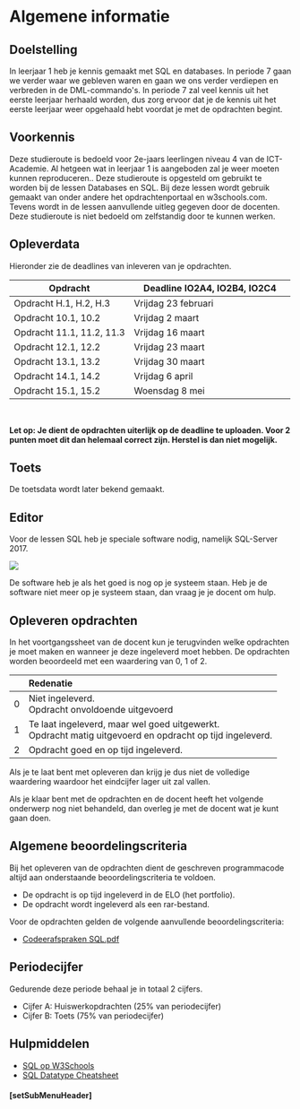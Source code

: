 # Algemene informatie

## Doelstelling
In leerjaar 1 heb je kennis gemaakt met SQL en databases. In periode 7 gaan we verder waar we gebleven waren en gaan we ons verder verdiepen en verbreden in de DML-commando's. In periode 7 zal veel kennis uit het eerste leerjaar herhaald worden, dus zorg ervoor dat je de kennis uit het eerste leerjaar weer opgehaald hebt voordat je met de opdrachten begint.

## Voorkennis
Deze studieroute is bedoeld voor 2e-jaars leerlingen niveau 4 van de ICT-Academie. Al hetgeen wat in leerjaar 1 is aangeboden zal je weer moeten kunnen reproduceren.. Deze studieroute is opgesteld om gebruikt te worden bij de lessen Databases en SQL. Bij deze lessen wordt gebruik gemaakt van onder andere het opdrachtenportaal en w3schools.com. Tevens wordt in de lessen aanvullende uitleg gegeven door de docenten. Deze studieroute is niet bedoeld om zelfstandig door te kunnen werken.

## Opleverdata
Hieronder zie de deadlines van inleveren van je opdrachten. 

|Opdracht              | &nbsp; &nbsp; Deadline IO2A4, IO2B4, IO2C4 &nbsp; &nbsp; |
|--------------------  |--------------- |
| Opdracht H.1, H.2, H.3 |  Vrijdag 23 februari |
| Opdracht 10.1, 10.2 | Vrijdag 2 maart |
| Opdracht 11.1, 11.2, 11.3 | Vrijdag 16 maart |
| Opdracht 12.1, 12.2 | Vrijdag 23 maart |
| Opdracht 13.1, 13.2 | Vrijdag 30 maart |
| Opdracht 14.1, 14.2 | Vrijdag 6 april |
| Opdracht 15.1, 15.2 | Woensdag 8 mei |
<br> 

**Let op: Je dient de opdrachten uiterlijk op de deadline te uploaden. Voor 2 punten moet dit dan helemaal correct zijn. Herstel is dan niet mogelijk.** 

## Toets
De toetsdata wordt later bekend gemaakt.

## Editor
Voor de lessen SQL heb je speciale software nodig, namelijk SQL-Server 2017.

<img src="https://msdnshared.blob.core.windows.net/media/2017/08/SQL-2017.png">

De software heb je als het goed is nog op je systeem staan. Heb je de software niet meer op je systeem staan, dan vraag je je docent om hulp.

## Opleveren opdrachten
In het voortgangssheet van de docent kun je terugvinden welke opdrachten je moet maken en wanneer je deze ingeleverd moet hebben. De opdrachten worden beoordeeld met een waardering van 0, 1 of 2.

<table><thead>
<tr>
<th></th>
<th align="left">Redenatie</th>
</tr>
</thead><tbody>
<tr>
<td>0</td>
<td align="left">Niet ingeleverd.    <br>Opdracht onvoldoende uitgevoerd</td>
</tr>
<tr>
<td>1</td>
<td align="left">Te laat ingeleverd, maar wel goed uitgewerkt.<br>Opdracht matig uitgevoerd en opdracht op tijd ingeleverd.</td>
</tr>
<tr>
<td>2</td>
<td align="left">Opdracht goed en op tijd ingeleverd.</td>
</tr>
</tbody></table>


Als je te laat bent met opleveren dan krijg je dus niet de volledige waardering waardoor het eindcijfer lager uit zal vallen.

Als je klaar bent met de opdrachten en de docent heeft het volgende onderwerp nog niet behandeld, dan overleg je met de docent wat je kunt gaan doen.

## Algemene beoordelingscriteria

Bij het opleveren van de opdrachten dient de geschreven programmacode altijd aan onderstaande beoordelingscriteria te voldoen.
*	De opdracht is op tijd ingeleverd in de ELO (het portfolio).
*	De opdracht wordt ingeleverd als een rar-bestand.

Voor de opdrachten gelden de volgende aanvullende beoordelingscriteria:

*   <a href="https://elo.kw1c.nl/CMS/Studie/811%20ICT-Academie/811%20VakkenInhoud/%5BB.26%20SQL%5D%20SQL%20%20Databases/25187%20%C2%A0%20Applicatie-%20en%20mediaontwikkelaar/Periode%2007/Productie/04.%20Aanvullend/Codeerafspraken%20SQL.pdf" target="_blank">Codeerafspraken SQL.pdf</a>

## Periodecijfer

Gedurende deze periode behaal je in totaal 2 cijfers.
* Cijfer A: Huiswerkopdrachten (25% van periodecijfer)
* Cijfer B: Toets (75% van periodecijfer)

## Hulpmiddelen
* <a href="https://www.w3schools.com/sql/" target="_blank">SQL op W3Schools</a>
* <a href="https://elo.kw1c.nl/CMS/Studie/811%20ICT-Academie/811%20VakkenInhoud/%5BB.26%20SQL%5D%20SQL%20%20Databases/25187%20%C2%A0%20Applicatie-%20en%20mediaontwikkelaar/Periode%2007/Productie/04.%20Aanvullend/Cheatsheet_SQL_Csharp.pdf" target="_blank">SQL Datatype Cheatsheet</a>

#### [setSubMenuHeader]